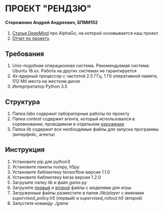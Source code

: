 # ПРОЕКТ "РЕНДЗЮ"
#### Стороженко Андрей Андреевич, БПМИ152

1.  [Статья DeepMind](https://storage.googleapis.com/deepmind-media/alphago/AlphaGoNaturePaper.pdf) про AlphaGo, на которой основывается наш проект.
2.  [Отчет по проекту](Renju/Renju.pdf).

## Требования

1.  Unix-подобная операционная система. Рекомендуемая система: Ubuntu 16.xx. Работа на других системах не гарантируется
2.  4х-ядерный процессор с частотой 2.5 ГГц, 1 Гб оперативной памяти, 512 Мб места на жестком диске
3.  Интерпретатор Python 3.5

## Структура

1.  Папка *labs* содержит лабораторные работы по проекту
2.  Папка *contest* содержит агента, который использовался в соревновании, проводимом в отдельном [окружении](https://github.com/dasimagin/renju/tree/master/src)
3.  Папка *lib* содержит все необходимые файлы для запуска программы (интерфейс, агенты)

## Инструкция

1.  Установите pip для python3
2.  Установите пакеты numpy, h5py
3.  Установите библиотеку tensorflow версии 1.1.0
4.  Установите библиотеку keras версии 1.2.0
5.  Загрузите папку *lib* и файл *game.py*
6.  Загрузите [первый](https://www.dropbox.com/s/su5r8qcqvrcyhbk/supervised_policy.h5?dl=0) и [второй](https://www.dropbox.com/s/pvwnmyv1lcjq0jx/supervised_rollout.h5?dl=0) файлы с моделями для игры
7.  Загруженные файлы разместите в папке */lib/player* с именами *supervised_policy.h5* (первый) и *supervised_rollout.h5* (второй)
8.  Запустите команду *./game*